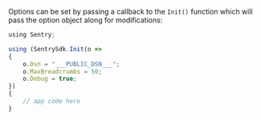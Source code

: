 Options can be set by passing a callback to the `Init()` function which will
pass the option object along for modifications:

```javascript
using Sentry;

using (SentrySdk.Init(o =>
{
    o.Dsn = "___PUBLIC_DSN___";
    o.MaxBreadcrumbs = 50;
    o.Debug = true;
})
{
    // app code here
}
```
